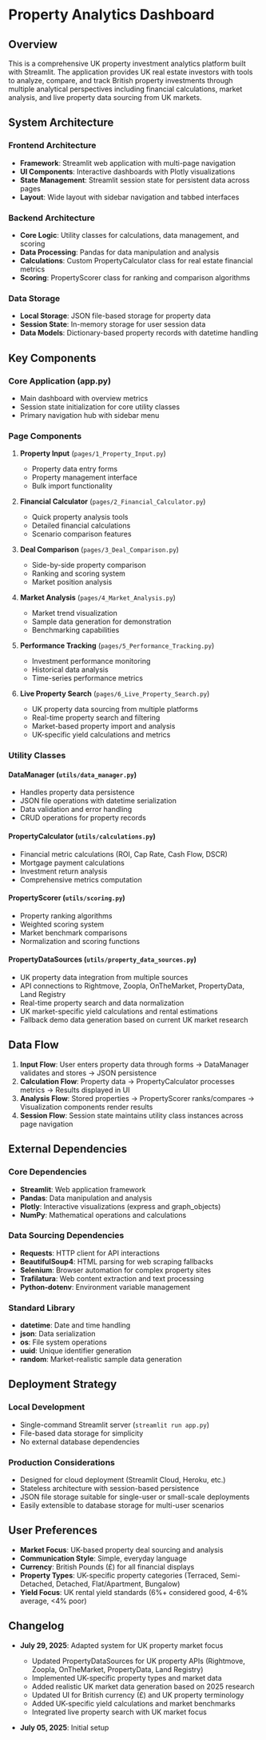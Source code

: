 # Property Analytics Dashboard

## Overview

This is a comprehensive UK property investment analytics platform built with Streamlit. The application provides UK real estate investors with tools to analyze, compare, and track British property investments through multiple analytical perspectives including financial calculations, market analysis, and live property data sourcing from UK markets.

## System Architecture

### Frontend Architecture
- **Framework**: Streamlit web application with multi-page navigation
- **UI Components**: Interactive dashboards with Plotly visualizations
- **State Management**: Streamlit session state for persistent data across pages
- **Layout**: Wide layout with sidebar navigation and tabbed interfaces

### Backend Architecture
- **Core Logic**: Utility classes for calculations, data management, and scoring
- **Data Processing**: Pandas for data manipulation and analysis
- **Calculations**: Custom PropertyCalculator class for real estate financial metrics
- **Scoring**: PropertyScorer class for ranking and comparison algorithms

### Data Storage
- **Local Storage**: JSON file-based storage for property data
- **Session State**: In-memory storage for user session data
- **Data Models**: Dictionary-based property records with datetime handling

## Key Components

### Core Application (app.py)
- Main dashboard with overview metrics
- Session state initialization for core utility classes
- Primary navigation hub with sidebar menu

### Page Components
1. **Property Input** (`pages/1_Property_Input.py`)
   - Property data entry forms
   - Property management interface
   - Bulk import functionality

2. **Financial Calculator** (`pages/2_Financial_Calculator.py`)
   - Quick property analysis tools
   - Detailed financial calculations
   - Scenario comparison features

3. **Deal Comparison** (`pages/3_Deal_Comparison.py`)
   - Side-by-side property comparison
   - Ranking and scoring system
   - Market position analysis

4. **Market Analysis** (`pages/4_Market_Analysis.py`)
   - Market trend visualization
   - Sample data generation for demonstration
   - Benchmarking capabilities

5. **Performance Tracking** (`pages/5_Performance_Tracking.py`)
   - Investment performance monitoring
   - Historical data analysis
   - Time-series performance metrics

6. **Live Property Search** (`pages/6_Live_Property_Search.py`)
   - UK property data sourcing from multiple platforms
   - Real-time property search and filtering
   - Market-based property import and analysis
   - UK-specific yield calculations and metrics

### Utility Classes

#### DataManager (`utils/data_manager.py`)
- Handles property data persistence
- JSON file operations with datetime serialization
- Data validation and error handling
- CRUD operations for property records

#### PropertyCalculator (`utils/calculations.py`)
- Financial metric calculations (ROI, Cap Rate, Cash Flow, DSCR)
- Mortgage payment calculations
- Investment return analysis
- Comprehensive metrics computation

#### PropertyScorer (`utils/scoring.py`)
- Property ranking algorithms
- Weighted scoring system
- Market benchmark comparisons
- Normalization and scoring functions

#### PropertyDataSources (`utils/property_data_sources.py`)
- UK property data integration from multiple sources
- API connections to Rightmove, Zoopla, OnTheMarket, PropertyData, Land Registry
- Real-time property search and data normalization
- UK market-specific yield calculations and rental estimations
- Fallback demo data generation based on current UK market research

## Data Flow

1. **Input Flow**: User enters property data through forms → DataManager validates and stores → JSON persistence
2. **Calculation Flow**: Property data → PropertyCalculator processes metrics → Results displayed in UI
3. **Analysis Flow**: Stored properties → PropertyScorer ranks/compares → Visualization components render results
4. **Session Flow**: Session state maintains utility class instances across page navigation

## External Dependencies

### Core Dependencies
- **Streamlit**: Web application framework
- **Pandas**: Data manipulation and analysis
- **Plotly**: Interactive visualizations (express and graph_objects)
- **NumPy**: Mathematical operations and calculations

### Data Sourcing Dependencies
- **Requests**: HTTP client for API interactions
- **BeautifulSoup4**: HTML parsing for web scraping fallbacks
- **Selenium**: Browser automation for complex property sites
- **Trafilatura**: Web content extraction and text processing
- **Python-dotenv**: Environment variable management

### Standard Library
- **datetime**: Date and time handling
- **json**: Data serialization
- **os**: File system operations
- **uuid**: Unique identifier generation
- **random**: Market-realistic sample data generation

## Deployment Strategy

### Local Development
- Single-command Streamlit server (`streamlit run app.py`)
- File-based data storage for simplicity
- No external database dependencies

### Production Considerations
- Designed for cloud deployment (Streamlit Cloud, Heroku, etc.)
- Stateless architecture with session-based persistence
- JSON file storage suitable for single-user or small-scale deployments
- Easily extensible to database storage for multi-user scenarios

## User Preferences

- **Market Focus**: UK-based property deal sourcing and analysis
- **Communication Style**: Simple, everyday language
- **Currency**: British Pounds (£) for all financial displays
- **Property Types**: UK-specific property categories (Terraced, Semi-Detached, Detached, Flat/Apartment, Bungalow)
- **Yield Focus**: UK rental yield standards (6%+ considered good, 4-6% average, <4% poor)

## Changelog

- **July 29, 2025**: Adapted system for UK property market focus
  - Updated PropertyDataSources for UK property APIs (Rightmove, Zoopla, OnTheMarket, PropertyData, Land Registry)
  - Implemented UK-specific property types and market data
  - Added realistic UK market data generation based on 2025 research
  - Updated UI for British currency (£) and UK property terminology
  - Added UK-specific yield calculations and market benchmarks
  - Integrated live property search with UK market focus

- **July 05, 2025**: Initial setup